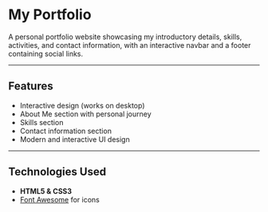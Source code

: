 # My Portfolio

A personal portfolio website showcasing my introductory details, skills, activities, and contact information, with an interactive navbar and a footer containing social links.

---

## Features
- Interactive design (works on desktop)
- About Me section with personal journey
- Skills section
- Contact information section
- Modern and interactive UI design

---

## Technologies Used
- **HTML5 & CSS3**
- [Font Awesome](https://fontawesome.com/) for icons
